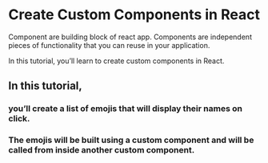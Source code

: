# Create Custom Components in React
Component are building block of react app. Components are independent pieces of functionality that you can reuse in your application.

In this tutorial, you’ll learn to create custom components in React.

## In this tutorial, 
### you’ll create a list of emojis that will display their names on click.
### The emojis will be built using a custom component and will be called from inside another custom component.

